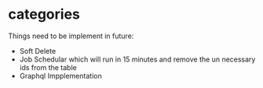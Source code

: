 # categories 

Things need to be implement in future:
  - Soft Delete
  - Job Schedular which will run in 15 minutes and remove the un necessary ids from the table
  - Graphql Impplementation
